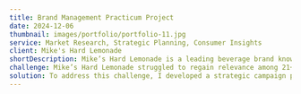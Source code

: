 ```yaml
---
title: Brand Management Practicum Project
date: 2024-12-06
thumbnail: images/portfolio/portfolio-11.jpg
service: Market Research, Strategic Planning, Consumer Insights
client: Mike's Hard Lemonade
shortDescription: Mike’s Hard Lemonade is a leading beverage brand known for its unique flavor and vibrant personality. My role in this project focused on identifying market opportunities, optimizing strategies, and supporting the brand's growth in competitive segments.
challenge: Mike’s Hard Lemonade struggled to regain relevance among 21+ customers and lacked association with any specific drinking occasion. The brand needed a fresh approach to re-engage its audience and carve out a unique space in the competitive beverage market.
solution: To address this challenge, I developed a strategic campaign promoting Mike’s Hard Lemonade Zero Sugar during the tailgate football season. By aligning the brand with a beloved social occasion and highlighting the zero-sugar offering, the campaign appealed to health-conscious consumers while embracing the spirit of football season.
---
```



